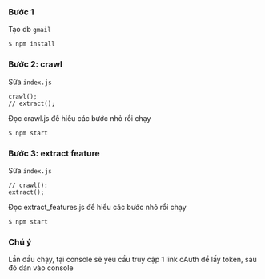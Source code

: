 ### Bước 1

Tạo db `gmail`

    $ npm install
  
### Bước 2: crawl

Sửa `index.js`
    
    crawl();
    // extract();
    
Đọc crawl.js để hiểu các bước nhỏ rồi chạy

    $ npm start

### Bước 3: extract feature

Sửa `index.js`

    // crawl();
    extract();
    
Đọc extract_features.js để hiểu các bước nhỏ rồi chạy

    $ npm start
    
### Chú ý

Lần đầu chạy, tại console sẽ yêu cầu truy cập 1 link oAuth để lấy token, sau đó dán vào console